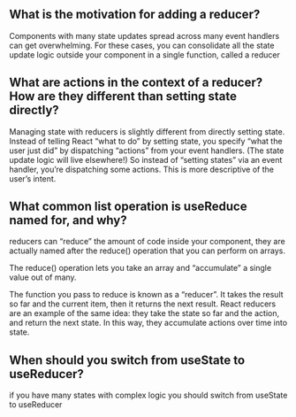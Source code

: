 ## What is the motivation for adding a reducer?

Components with many state updates spread across many event handlers can get overwhelming. For these cases, you can consolidate all the state update logic outside your component in a single function, called a reducer

## What are actions in the context of a reducer? How are they different than setting state directly?

Managing state with reducers is slightly different from directly setting state. Instead of telling React “what to do” by setting state, you specify “what the user just did” by dispatching “actions” from your event handlers. (The state update logic will live elsewhere!) So instead of “setting states” via an event handler, you’re dispatching some actions. This is more descriptive of the user’s intent.

## What common list operation is useReduce named for, and why?

reducers can “reduce” the amount of code inside your component, they are actually named after the reduce() operation that you can perform on arrays.

The reduce() operation lets you take an array and “accumulate” a single value out of many.

The function you pass to reduce is known as a “reducer”. It takes the result so far and the current item, then it returns the next result. React reducers are an example of the same idea: they take the state so far and the action, and return the next state. In this way, they accumulate actions over time into state.

## When should you switch from useState to useReducer?

if you have many states with complex logic you should switch from useState to useReducer
